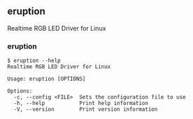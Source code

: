 ## eruption

Realtime RGB LED Driver for Linux

### eruption

```shell
$ eruption --help
Realtime RGB LED Driver for Linux

Usage: eruption [OPTIONS]

Options:
  -c, --config <FILE>  Sets the configuration file to use
  -h, --help           Print help information
  -V, --version        Print version information
```
